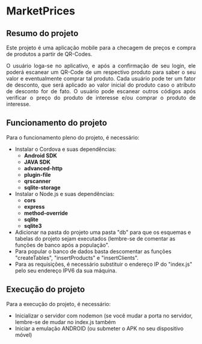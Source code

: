 # MarketPrices

## Resumo do projeto

<p align="justify">Este projeto é uma aplicação mobile para a checagem de preços e compra de produtos a partir de QR-Codes. </p>

<p align="justify"> O usuário loga-se no aplicativo, e após a confirmação de seu login, ele poderá escanear um QR-Code de um respectivo produto para saber o seu valor e eventualmente comprar tal produto. Cada usuário pode ter um fator de desconto, que será aplicado ao valor inicial do produto caso o atributo de desconto for de fato. O usuário pode escanear outros códigos após verificar o preço do produto de interesse e/ou comprar o produto de interesse.</p>

## Funcionamento do projeto

Para o funcionamento pleno do projeto, é necessário:

<ul>
<li> Instalar o Cordova e suas dependências: <ul>
  <li> <b>Android SDK </b></li>
  <li> <b>JAVA SDK</b></li>
  <li><b>advanced-http</b></li>
  <li> <b>plugin-file</b></li>
  <li> <b>qrscanner</b></li>
  <li> <b>sqlite-storage</b></li> </ul> </li>
<li> Instalar o Node.js e suas dependências: <ul>
  <li><b>cors</b></li>
  <li><b>express</b></li>
  <li><b>method-override</b></li>
  <li><b>sqlite</b></li>
  <li><b>sqlite3</b></li> </ul> </li>
<li> Adicionar na pasta do projeto uma pasta "db" para que os esquemas e tabelas do projeto sejam executados (lembre-se de comentar as funções de banco após a população". </li>
<li> Para popular o banco de dados basta descomentar as funções "createTables", "insertProducts" e "insertClients". </li>
<li> Para as requisições, é necessário substituir o endereço IP do "index.js" pelo seu endereço IPV6 da sua máquina. </li>
  </ul>
  
  ## Execução do projeto

Para a execução do projeto, é necessário:


<ul>
<li> Inicializar o servidor com nodemon (se você mudar a porta no servidor, lembre-se de mudar no index.js também </li>
  <li> Iniciar a emulação ANDROID (ou submeter o APK no seu dispositivo móvel) </li>
  </ul>


